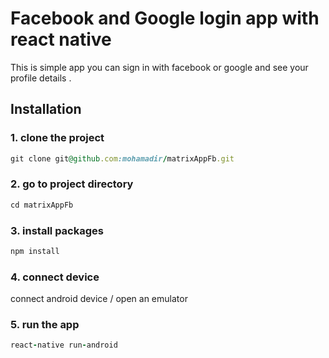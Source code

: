 # Facebook and Google login app with react native
 This is simple app you can sign in with facebook or google  and see your profile details .

## Installation
  
### 1. clone the project 
```ruby
git clone git@github.com:mohamadir/matrixAppFb.git
```

### 2. go to project directory
```ruby
cd matrixAppFb
```

### 3. install packages
```ruby
npm install
```
### 4. connect device

connect android device / open an emulator 

### 5. run the app
```ruby
react-native run-android
```



